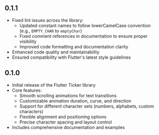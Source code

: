 ## 0.1.1

* Fixed lint issues across the library:
  * Updated constant names to follow lowerCamelCase convention (e.g., `EMPTY_CHAR` to `emptyChar`)
  * Fixed comment references in documentation to ensure proper visibility
  * Improved code formatting and documentation clarity
* Enhanced code quality and maintainability
* Ensured compatibility with Flutter's latest style guidelines

## 0.1.0

* Initial release of the Flutter Ticker library
* Core features:
  * Smooth scrolling animations for text transitions
  * Customizable animation duration, curve, and direction
  * Support for different character sets (numbers, alphabets, custom characters)
  * Flexible alignment and positioning options
  * Precise character spacing and layout control
* Includes comprehensive documentation and examples
